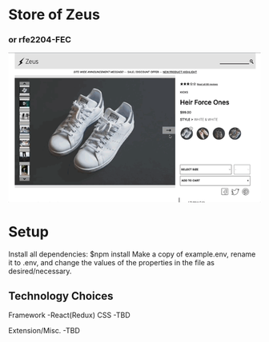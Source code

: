 # Store of Zeus
### or rfe2204-FEC

![Demo GIF](https://github.com/FEC-Capstone-Zesus/rfe2204-FEC/blob/overview/client/dist/assets/Demo.gif?raw=true)

# Setup
Install all dependencies:
$npm install
Make a copy of example.env, rename it to .env, and change the values of the properties in the file as desired/necessary.

## Technology Choices

Framework
-React(Redux)
CSS
-TBD

Extension/Misc.
-TBD
